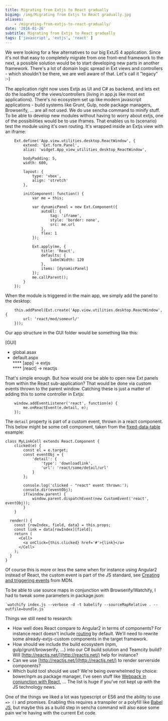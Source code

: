```yaml
---
title: Migrating from Extjs to React gradually
bigimg: /img/Migrating from Extjs to React gradually.jpg
aliases: 
    - /migrating-from-extjs-to-react-gradually/
date: '2016-01-26'
subtitle: Migrating from Extjs to React gradually
tags: ['javascript', 'extjs', 'react' ]
---
```


We were looking for a few alternatives to our big ExtJS 4 application. Since it's not that easy to completely migrate from one front-end framework to the next, a possible solution would be to start developing new parts in another framework. There's a lot of domain logic spread in Ext views and controllers - which shouldn't be there, we are well aware of that. Let's call it "legacy" :-) 

The application right now uses Extjs as UI and C# as backend, and lets ext do the loading of the views/controllers (living in app.js like most ext applications). There's no ecosystem set up like modern javascript applications - build systems like Grunt, Gulp, node package managers, Browserify, ... are all not used. We do use sencha command to minify stuff. To be able to develop new modules without having to worry about extjs, one of the possibilities would be to use iframes. That enables us to (scenario) test the module using it's own routing. It's wrapped inside an Extjs view with an iframe:

		Ext.define('App.view.utilities.desktop.ReactWindow', {
		    extend: 'Ext.form.Panel',
		    alias: 'widget.App_view_utilities_desktop_ReactWindow',

		    bodyPadding: 5,
		    width: 600,

		    layout: {
		        type: 'vbox',
		        align: 'stretch'
		    },

		    initComponent: function() {
		        var me = this;

		        var dynamicPanel = new Ext.Component({
		            autoEl: {
		                tag: 'iframe',
		                style: 'border: none',
		                src: me.url
		            },
		            flex: 1
		        });

		        Ext.apply(me, {
		            title: 'React',
		            defaults: {
		                labelWidth: 120
		            },
		            items: [dynamicPanel]
		        });
		        me.callParent();
		    }
		});

When the module is triggered in the main app, we simply add the panel to the desktop:

        this.addPanel(Ext.create('App.view.utilities.desktop.ReactWindow', {
            url: 'react/mod/someurl/'
        }));

Our app structure in the GUI folder would be something like this:

[GUI]<br/>
* global.asax<br/>
* default.aspx<br/>
**** [app] -> extjs<br/>
**** [react] -> reactjs<br/>

That's simple enough. But how would one be able to open new Ext panels from within the React sub-application? That would be done via custom events thrown to the parent window. Catching these is just a matter of adding this to some controller in Extjs:

        window.addEventListener('react', function(e) {
            me.onReactEvent(e.detail, e);
        });

The `detail` property is part of a custom event, thrown in a react component. This below might be some cell component, taken from the [fixed-data-table](https://facebook.github.io/fixed-data-table/) example:

	class MyLinkCell extends React.Component {
		clicked(e) {
			const el = e.target;
			const eventObj = {
				'detail': {
					'type': 'downloadlink',
					'url': 'react/some/detail/url' 
				}
			};

			console.log('clicked - "react" event thrown:');
			console.dir(eventObj);
			if(window.parent) {
				window.parent.dispatchEvent(new CustomEvent('react', eventObj));
			}
		}

	  render() {
	    const {rowIndex, field, data} = this.props;
	    const link = data[rowIndex][field];
	    return (
	      <Cell>
	        <a onClick={this.clicked} href='#'>{link}</a>
	      </Cell>
	    );
	  }
	}

Of course this is more or less the same when for instance using Angular2 instead of React, the custom event is part of the JS standard, see [Creating and triggering events](https://developer.mozilla.org/en-US/docs/Web/Guide/Events/Creating_and_triggering_events) from MDN. 

To be able to use source maps in conjunction with Browserify/Watchify, I had to tweak some parameters in package.json:

	`watchify index.js --verbose -d -t babelify --sourceMapRelative . --outfile=bundle.js`

Things we still need to research:

  - How well does React compare to Angular2 in terms of components? For instance react doesn't include [routing](http://www.kriasoft.com/react-routing/) by default. We'll need to rewrite some already-extjs-custom components in the target framework.
  - How should we include the build ecosystem (npm, gulp/grunt/browserify, ...) into our C# build solution and Teamcity build? Will [http://reactjs.net/](http://reactjs.net/) help for instance? 
  - Can we use [http://reactjs.net/](http://reactjs.net/) to render serverside components?
  - Which build tool should we use? We're being overwhelmed by choice: bower/npm as package manager, I've seen stuff like [Webpack in conjunction with React](http://www.christianalfoni.com/articles/2015_10_01_Taking-the-next-step-with-react-and-webpack), ... The list is huge if you've not kept up with the JS technology news. 

One of the things we liked a lot was typescript or ES6 and the ability to use `=> ()` and promises. Enabling this requires a transpiler or a polyfill like [Babel JS](https://babeljs.io/), but maybe this as a build step in sencha command will also ease some pain we're having with the current Ext code. 